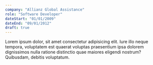 ```yaml
---
company: "Allianz Global Assistance"
role: "Software Developer"
dateStart: "01/01/2009"
dateEnd: "09/01/2012"
draft: true
---
```


Lorem ipsum dolor, sit amet consectetur adipisicing elit. Iure illo neque tempora, voluptatem est quaerat voluptas praesentium ipsa dolorem dignissimos nulla ratione distinctio quae maiores eligendi nostrum? Quibusdam, debitis voluptatum.